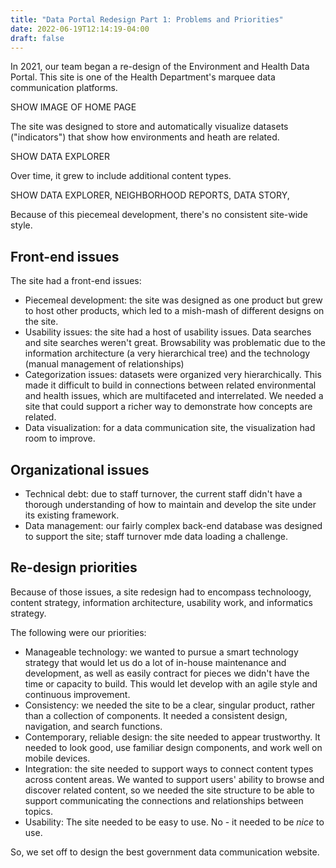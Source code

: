 ```yaml
---
title: "Data Portal Redesign Part 1: Problems and Priorities"
date: 2022-06-19T12:14:19-04:00
draft: false
---
```


In 2021, our team began a re-design of the Environment and Health Data Portal. This site is one of the Health Department's marquee data communication platforms. 

SHOW IMAGE OF HOME PAGE

The site was designed to store and automatically visualize datasets ("indicators") that show how environments and heath are related. 

SHOW DATA EXPLORER

Over time, it grew to include additional content types. 

SHOW DATA EXPLORER, NEIGHBORHOOD REPORTS, DATA STORY, 

Because of this piecemeal development, there's no consistent site-wide style.
 



## Front-end issues
The site had a front-end issues:
- Piecemeal development: the site was designed as one product but grew to host other products, which led to a mish-mash of different designs on the site.
- Usability issues: the site had a host of usability issues. Data searches and site searches weren't great. Browsability was problematic due to the information architecture (a very hierarchical tree) and the technology (manual management of relationships)
- Categorization issues: datasets were organized very hierarchically. This made it difficult to build in connections between related environmental and health issues, which are multifaceted and interrelated. We needed a site that could support a richer way to demonstrate how concepts are related. 
- Data visualization: for a data communication site, the visualization had room to improve. 


## Organizational issues
- Technical debt: due to staff turnover, the current staff didn't have a thorough understanding of how to maintain and develop the site under its existing framework.
- Data management: our fairly complex back-end database was designed to support the site; staff turnover mde data loading a challenge. 

## Re-design priorities
Because of those issues, a site redesign had to encompass technoloogy, content strategy, information architecture, usability work, and informatics strategy. 

The following were our priorities:
- Manageable technology: we wanted to pursue a smart technology strategy that would let us do a lot of in-house maintenance and development, as well as easily contract for pieces we didn't have the time or capacity to build. This would let develop with an  agile style and continuous improvement. 
- Consistency: we needed the site to be a clear, singular product, rather than a collection of components. It needed a consistent design, navigation, and search functions. 
- Contemporary, reliable design: the site needed to appear trustworthy. It needed to look good, use familiar design components, and work well on mobile devices. 
- Integration: the site needed to support ways to connect content types across content areas. We wanted to support users' ability to browse and discover related content, so we needed the site structure to be able to support communicating the connections and relationships between topics. 
- Usability: The site needed to be easy to use. No - it needed to be *nice* to use.

So, we set off to design the best government data communication website. 



